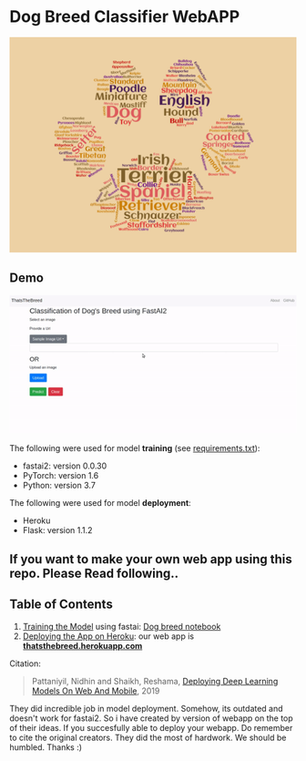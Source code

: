 # Dog Breed Classifier WebAPP 

![dogbreed](assets/dogs.png)
## Demo

![Demo](assets/demo.gif)



The following were used for model **training** (see [requirements.txt](requirements.txt)):    
- fastai2:  version 0.0.30
- PyTorch:  version  1.6
- Python:  version 3.7

The following were used for model **deployment**:    
- Heroku
- Flask:  version 1.1.2
 

## If you want to make your own web app using this repo. Please Read following..
## Table of Contents
1.  [Training the Model](docs/1_training.md) using fastai:  [Dog breed notebook](https://github.com/hiteshhedwig/thatsthebreed/blob/master/notebooks/doggy.ipynb)
2.  [Deploying the App on Heroku](docs/2_heroku_app.md):  our web app is [**thatsthebreed.herokuapp.com**](https://thatsthebreed.herokuapp.com)


Citation:
>Pattaniyil, Nidhin and Shaikh, Reshama, [Deploying Deep Learning Models On Web And Mobile](https://reshamas.github.io/deploying-deep-learning-models-on-web-and-mobile/), 2019

They did incredible job in model deployment. Somehow, its outdated and doesn't work for fastai2. So i have created by version of webapp on the top of their ideas.
If you succesfully able to deploy your webapp. Do remember to cite the original creators. They did the most of hardwork. We should be humbled.
Thanks :)

 


 

 
 
 


 


 

 
 
 

